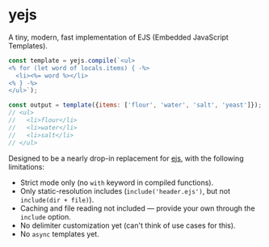 # yejs

A tiny, modern, fast implementation of EJS (Embedded JavaScript Templates).

```js
const template = yejs.compile(`<ul>
<% for (let word of locals.items) { -%>
  <li><%= word %></li>
<% } -%>
</ul>`);

const output = template({items: ['flour', 'water', 'salt', 'yeast']});
// <ul>
//   <li>flour</li>
//   <li>water</li>
//   <li>salt</li>
// </ul>
```

Designed to be a nearly drop-in replacement for [ejs](https://ejs.co/), with the following limitations:

- Strict mode only (no `with` keyword in compiled functions).
- Only static-resolution includes (`include('header.ejs')`, but not `include(dir + file)`).
- Caching and file reading not included — provide your own through the `include` option.
- No delimiter customization yet (can't think of use cases for this).
- No `async` templates yet.
